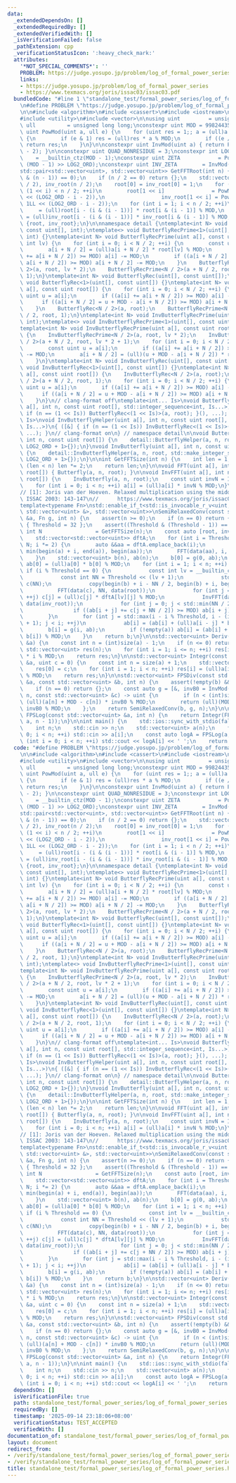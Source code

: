 ```yaml
---
data:
  _extendedDependsOn: []
  _extendedRequiredBy: []
  _extendedVerifiedWith: []
  _isVerificationFailed: false
  _pathExtension: cpp
  _verificationStatusIcon: ':heavy_check_mark:'
  attributes:
    '*NOT_SPECIAL_COMMENTS*': ''
    PROBLEM: https://judge.yosupo.jp/problem/log_of_formal_power_series
    links:
    - https://judge.yosupo.jp/problem/log_of_formal_power_series
    - https://www.texmacs.org/joris/issac03/issac03.pdf
  bundledCode: "#line 1 \"standalone_test/formal_power_series/log_of_formal_power_series.hoeven_divide_and_conquer_binary.test.cpp\"\
    \n#define PROBLEM \"https://judge.yosupo.jp/problem/log_of_formal_power_series\"\
    \n\n#include <algorithm>\n#include <cassert>\n#include <iostream>\n#include <type_traits>\n\
    #include <utility>\n#include <vector>\n\nusing uint         = unsigned;\nusing\
    \ ull          = unsigned long long;\nconstexpr uint MOD = 998244353;\n\nconstexpr\
    \ uint PowMod(uint a, ull e) {\n    for (uint res = 1;; a = (ull)a * a % MOD)\
    \ {\n        if (e & 1) res = (ull)res * a % MOD;\n        if ((e /= 2) == 0)\
    \ return res;\n    }\n}\n\nconstexpr uint InvMod(uint a) { return PowMod(a, MOD\
    \ - 2); }\n\nconstexpr uint QUAD_NONRESIDUE = 3;\nconstexpr int LOG2_ORD     \
    \    = __builtin_ctz(MOD - 1);\nconstexpr uint ZETA            = PowMod(QUAD_NONRESIDUE,\
    \ (MOD - 1) >> LOG2_ORD);\nconstexpr uint INV_ZETA        = InvMod(ZETA);\n\n\
    std::pair<std::vector<uint>, std::vector<uint>> GetFFTRoot(int n) {\n    assert((n\
    \ & (n - 1)) == 0);\n    if (n / 2 == 0) return {};\n    std::vector<uint> root(n\
    \ / 2), inv_root(n / 2);\n    root[0] = inv_root[0] = 1;\n    for (int i = 0;\
    \ (1 << i) < n / 2; ++i)\n        root[1 << i]               = PowMod(ZETA, 1LL\
    \ << (LOG2_ORD - i - 2)),\n                  inv_root[1 << i] = PowMod(INV_ZETA,\
    \ 1LL << (LOG2_ORD - i - 2));\n    for (int i = 1; i < n / 2; ++i)\n        root[i]\
    \     = (ull)root[i - (i & (i - 1))] * root[i & (i - 1)] % MOD,\n        inv_root[i]\
    \ = (ull)inv_root[i - (i & (i - 1))] * inv_root[i & (i - 1)] % MOD;\n    return\
    \ {root, inv_root};\n}\n\nnamespace detail {\ntemplate<int N> void ButterflyRecPrime(uint[],\
    \ const uint[], int);\ntemplate<> void ButterflyRecPrime<1>(uint[], const uint[],\
    \ int) {}\ntemplate<int N> void ButterflyRecPrime(uint a[], const uint root[],\
    \ int lv) {\n    for (int i = 0; i < N / 2; ++i) {\n        const uint u = a[i];\n\
    \        a[i + N / 2] = (ull)a[i + N / 2] * root[lv] % MOD;\n        if ((a[i]\
    \ += a[i + N / 2]) >= MOD) a[i] -= MOD;\n        if ((a[i + N / 2] = u + MOD -\
    \ a[i + N / 2]) >= MOD) a[i + N / 2] -= MOD;\n    }\n    ButterflyRecPrime<N /\
    \ 2>(a, root, lv * 2);\n    ButterflyRecPrime<N / 2>(a + N / 2, root, lv * 2 +\
    \ 1);\n}\ntemplate<int N> void ButterflyRec(uint[], const uint[]);\ntemplate<>\
    \ void ButterflyRec<1>(uint[], const uint[]) {}\ntemplate<int N> void ButterflyRec(uint\
    \ a[], const uint root[]) {\n    for (int i = 0; i < N / 2; ++i) {\n        const\
    \ uint u = a[i];\n        if ((a[i] += a[i + N / 2]) >= MOD) a[i] -= MOD;\n  \
    \      if ((a[i + N / 2] = u + MOD - a[i + N / 2]) >= MOD) a[i + N / 2] -= MOD;\n\
    \    }\n    ButterflyRec<N / 2>(a, root);\n    ButterflyRecPrime<N / 2>(a + N\
    \ / 2, root, 1);\n}\ntemplate<int N> void InvButterflyRecPrime(uint[], const uint[],\
    \ int);\ntemplate<> void InvButterflyRecPrime<1>(uint[], const uint[], int) {}\n\
    template<int N> void InvButterflyRecPrime(uint a[], const uint root[], int lv)\
    \ {\n    InvButterflyRecPrime<N / 2>(a, root, lv * 2);\n    InvButterflyRecPrime<N\
    \ / 2>(a + N / 2, root, lv * 2 + 1);\n    for (int i = 0; i < N / 2; ++i) {\n\
    \        const uint u = a[i];\n        if ((a[i] += a[i + N / 2]) >= MOD) a[i]\
    \ -= MOD;\n        a[i + N / 2] = (ull)(u + MOD - a[i + N / 2]) * root[lv] % MOD;\n\
    \    }\n}\ntemplate<int N> void InvButterflyRec(uint[], const uint[]);\ntemplate<>\
    \ void InvButterflyRec<1>(uint[], const uint[]) {}\ntemplate<int N> void InvButterflyRec(uint\
    \ a[], const uint root[]) {\n    InvButterflyRec<N / 2>(a, root);\n    InvButterflyRecPrime<N\
    \ / 2>(a + N / 2, root, 1);\n    for (int i = 0; i < N / 2; ++i) {\n        const\
    \ uint u = a[i];\n        if ((a[i] += a[i + N / 2]) >= MOD) a[i] -= MOD;\n  \
    \      if ((a[i + N / 2] = u + MOD - a[i + N / 2]) >= MOD) a[i + N / 2] -= MOD;\n\
    \    }\n}\n// clang-format off\ntemplate<int... Is>\nvoid ButterflyHelper(uint\
    \ a[], int n, const uint root[], std::integer_sequence<int, Is...>)\n{ ([&] {\
    \ if (n == (1 << Is)) ButterflyRec<(1 << Is)>(a, root); }(), ...); }\ntemplate<int...\
    \ Is>\nvoid InvButterflyHelper(uint a[], int n, const uint root[], std::integer_sequence<int,\
    \ Is...>)\n{ ([&] { if (n == (1 << Is)) InvButterflyRec<(1 << Is)>(a, root); }(),\
    \ ...); }\n// clang-format on\n} // namespace detail\n\nvoid Butterfly(uint a[],\
    \ int n, const uint root[]) {\n    detail::ButterflyHelper(a, n, root, std::make_integer_sequence<int,\
    \ LOG2_ORD + 1>{});\n}\nvoid InvButterfly(uint a[], int n, const uint root[])\
    \ {\n    detail::InvButterflyHelper(a, n, root, std::make_integer_sequence<int,\
    \ LOG2_ORD + 1>{});\n}\n\nint GetFFTSize(int n) {\n    int len = 1;\n    while\
    \ (len < n) len *= 2;\n    return len;\n}\n\nvoid FFT(uint a[], int n, const uint\
    \ root[]) { Butterfly(a, n, root); }\n\nvoid InvFFT(uint a[], int n, const uint\
    \ root[]) {\n    InvButterfly(a, n, root);\n    const uint invN = InvMod(n);\n\
    \    for (int i = 0; i < n; ++i) a[i] = (ull)a[i] * invN % MOD;\n}\n\n// see:\n\
    // [1]: Joris van der Hoeven. Relaxed multiplication using the middle product.\
    \ ISSAC 2003: 143-147\n//      https://www.texmacs.org/joris/issac03/issac03.pdf\n\
    template<typename Fn>\nstd::enable_if_t<std::is_invocable_r_v<uint, Fn, int, const\
    \ std::vector<uint> &>, std::vector<uint>>\nSemiRelaxedConv(const std::vector<uint>\
    \ &a, Fn g, int n) {\n    assert(n >= 0);\n    if (n == 0) return {};\n    enum\
    \ { Threshold = 32 };\n    assert((Threshold & (Threshold - 1)) == 0);\n    const\
    \ int N                 = GetFFTSize(n);\n    const auto [root, inv_root] = GetFFTRoot(N);\n\
    \    std::vector<std::vector<uint>> dftA;\n    for (int i = Threshold * 2; i <=\
    \ N; i *= 2) {\n        auto &&aa = dftA.emplace_back(i);\n        copy(begin(a),\
    \ min(begin(a) + i, end(a)), begin(aa));\n        FFT(data(aa), i, data(root));\n\
    \    }\n    std::vector<uint> b(n), ab(n);\n    b[0] = g(0, ab);\n    if (!empty(a))\
    \ ab[0] = (ull)a[0] * b[0] % MOD;\n    for (int i = 1; i < n; ++i) {\n       \
    \ if (i % Threshold == 0) {\n            const int lv = __builtin_ctz(i / Threshold);\n\
    \            const int NN = Threshold << (lv + 1);\n            std::vector<uint>\
    \ c(NN);\n            copy(begin(b) + i - NN / 2, begin(b) + i, begin(c));\n \
    \           FFT(data(c), NN, data(root));\n            for (int j = 0; j < NN;\
    \ ++j) c[j] = (ull)c[j] * dftA[lv][j] % MOD;\n            InvFFT(data(c), NN,\
    \ data(inv_root));\n            for (int j = 0; j < std::min(NN / 2, n - i); ++j)\n\
    \                if ((ab[i + j] += c[j + NN / 2]) >= MOD) ab[i + j] -= MOD;\n\
    \        }\n        for (int j = std::max(i - i % Threshold, i - (int)size(a)\
    \ + 1); j < i; ++j)\n            ab[i] = (ab[i] + (ull)a[i - j] * b[j]) % MOD;\n\
    \        b[i] = g(i, ab);\n        if (!empty(a)) ab[i] = (ab[i] + (ull)a[0] *\
    \ b[i]) % MOD;\n    }\n    return b;\n}\n\nstd::vector<uint> Deriv(const std::vector<uint>\
    \ &a) {\n    const int n = (int)size(a) - 1;\n    if (n <= 0) return {};\n   \
    \ std::vector<uint> res(n);\n    for (int i = 1; i <= n; ++i) res[i - 1] = (ull)a[i]\
    \ * i % MOD;\n    return res;\n}\n\nstd::vector<uint> Integr(const std::vector<uint>\
    \ &a, uint c = 0) {\n    const int n = size(a) + 1;\n    std::vector<uint> res(n);\n\
    \    res[0] = c;\n    for (int i = 1; i < n; ++i) res[i] = (ull)a[i - 1] * InvMod(i)\
    \ % MOD;\n    return res;\n}\n\nstd::vector<uint> FPSDiv(const std::vector<uint>\
    \ &a, const std::vector<uint> &b, int n) {\n    assert(!empty(b) && b[0] != 0);\n\
    \    if (n == 0) return {};\n    const auto g = [&, invB0 = InvMod(b[0])](int\
    \ n, const std::vector<uint> &c) -> uint {\n        if (n < (int)size(a)) return\
    \ (ull)(a[n] + MOD - c[n]) * invB0 % MOD;\n        return (ull)(MOD - c[n]) *\
    \ invB0 % MOD;\n    };\n    return SemiRelaxedConv(b, g, n);\n}\n\nstd::vector<uint>\
    \ FPSLog(const std::vector<uint> &a, int n) {\n    return Integr(FPSDiv(Deriv(a),\
    \ a, n - 1));\n}\n\nint main() {\n    std::ios::sync_with_stdio(false);\n    std::cin.tie(nullptr);\n\
    \    int n;\n    std::cin >> n;\n    std::vector<uint> a(n);\n    for (int i =\
    \ 0; i < n; ++i) std::cin >> a[i];\n    const auto logA = FPSLog(a, n);\n    for\
    \ (int i = 0; i < n; ++i) std::cout << logA[i] << ' ';\n    return 0;\n}\n"
  code: "#define PROBLEM \"https://judge.yosupo.jp/problem/log_of_formal_power_series\"\
    \n\n#include <algorithm>\n#include <cassert>\n#include <iostream>\n#include <type_traits>\n\
    #include <utility>\n#include <vector>\n\nusing uint         = unsigned;\nusing\
    \ ull          = unsigned long long;\nconstexpr uint MOD = 998244353;\n\nconstexpr\
    \ uint PowMod(uint a, ull e) {\n    for (uint res = 1;; a = (ull)a * a % MOD)\
    \ {\n        if (e & 1) res = (ull)res * a % MOD;\n        if ((e /= 2) == 0)\
    \ return res;\n    }\n}\n\nconstexpr uint InvMod(uint a) { return PowMod(a, MOD\
    \ - 2); }\n\nconstexpr uint QUAD_NONRESIDUE = 3;\nconstexpr int LOG2_ORD     \
    \    = __builtin_ctz(MOD - 1);\nconstexpr uint ZETA            = PowMod(QUAD_NONRESIDUE,\
    \ (MOD - 1) >> LOG2_ORD);\nconstexpr uint INV_ZETA        = InvMod(ZETA);\n\n\
    std::pair<std::vector<uint>, std::vector<uint>> GetFFTRoot(int n) {\n    assert((n\
    \ & (n - 1)) == 0);\n    if (n / 2 == 0) return {};\n    std::vector<uint> root(n\
    \ / 2), inv_root(n / 2);\n    root[0] = inv_root[0] = 1;\n    for (int i = 0;\
    \ (1 << i) < n / 2; ++i)\n        root[1 << i]               = PowMod(ZETA, 1LL\
    \ << (LOG2_ORD - i - 2)),\n                  inv_root[1 << i] = PowMod(INV_ZETA,\
    \ 1LL << (LOG2_ORD - i - 2));\n    for (int i = 1; i < n / 2; ++i)\n        root[i]\
    \     = (ull)root[i - (i & (i - 1))] * root[i & (i - 1)] % MOD,\n        inv_root[i]\
    \ = (ull)inv_root[i - (i & (i - 1))] * inv_root[i & (i - 1)] % MOD;\n    return\
    \ {root, inv_root};\n}\n\nnamespace detail {\ntemplate<int N> void ButterflyRecPrime(uint[],\
    \ const uint[], int);\ntemplate<> void ButterflyRecPrime<1>(uint[], const uint[],\
    \ int) {}\ntemplate<int N> void ButterflyRecPrime(uint a[], const uint root[],\
    \ int lv) {\n    for (int i = 0; i < N / 2; ++i) {\n        const uint u = a[i];\n\
    \        a[i + N / 2] = (ull)a[i + N / 2] * root[lv] % MOD;\n        if ((a[i]\
    \ += a[i + N / 2]) >= MOD) a[i] -= MOD;\n        if ((a[i + N / 2] = u + MOD -\
    \ a[i + N / 2]) >= MOD) a[i + N / 2] -= MOD;\n    }\n    ButterflyRecPrime<N /\
    \ 2>(a, root, lv * 2);\n    ButterflyRecPrime<N / 2>(a + N / 2, root, lv * 2 +\
    \ 1);\n}\ntemplate<int N> void ButterflyRec(uint[], const uint[]);\ntemplate<>\
    \ void ButterflyRec<1>(uint[], const uint[]) {}\ntemplate<int N> void ButterflyRec(uint\
    \ a[], const uint root[]) {\n    for (int i = 0; i < N / 2; ++i) {\n        const\
    \ uint u = a[i];\n        if ((a[i] += a[i + N / 2]) >= MOD) a[i] -= MOD;\n  \
    \      if ((a[i + N / 2] = u + MOD - a[i + N / 2]) >= MOD) a[i + N / 2] -= MOD;\n\
    \    }\n    ButterflyRec<N / 2>(a, root);\n    ButterflyRecPrime<N / 2>(a + N\
    \ / 2, root, 1);\n}\ntemplate<int N> void InvButterflyRecPrime(uint[], const uint[],\
    \ int);\ntemplate<> void InvButterflyRecPrime<1>(uint[], const uint[], int) {}\n\
    template<int N> void InvButterflyRecPrime(uint a[], const uint root[], int lv)\
    \ {\n    InvButterflyRecPrime<N / 2>(a, root, lv * 2);\n    InvButterflyRecPrime<N\
    \ / 2>(a + N / 2, root, lv * 2 + 1);\n    for (int i = 0; i < N / 2; ++i) {\n\
    \        const uint u = a[i];\n        if ((a[i] += a[i + N / 2]) >= MOD) a[i]\
    \ -= MOD;\n        a[i + N / 2] = (ull)(u + MOD - a[i + N / 2]) * root[lv] % MOD;\n\
    \    }\n}\ntemplate<int N> void InvButterflyRec(uint[], const uint[]);\ntemplate<>\
    \ void InvButterflyRec<1>(uint[], const uint[]) {}\ntemplate<int N> void InvButterflyRec(uint\
    \ a[], const uint root[]) {\n    InvButterflyRec<N / 2>(a, root);\n    InvButterflyRecPrime<N\
    \ / 2>(a + N / 2, root, 1);\n    for (int i = 0; i < N / 2; ++i) {\n        const\
    \ uint u = a[i];\n        if ((a[i] += a[i + N / 2]) >= MOD) a[i] -= MOD;\n  \
    \      if ((a[i + N / 2] = u + MOD - a[i + N / 2]) >= MOD) a[i + N / 2] -= MOD;\n\
    \    }\n}\n// clang-format off\ntemplate<int... Is>\nvoid ButterflyHelper(uint\
    \ a[], int n, const uint root[], std::integer_sequence<int, Is...>)\n{ ([&] {\
    \ if (n == (1 << Is)) ButterflyRec<(1 << Is)>(a, root); }(), ...); }\ntemplate<int...\
    \ Is>\nvoid InvButterflyHelper(uint a[], int n, const uint root[], std::integer_sequence<int,\
    \ Is...>)\n{ ([&] { if (n == (1 << Is)) InvButterflyRec<(1 << Is)>(a, root); }(),\
    \ ...); }\n// clang-format on\n} // namespace detail\n\nvoid Butterfly(uint a[],\
    \ int n, const uint root[]) {\n    detail::ButterflyHelper(a, n, root, std::make_integer_sequence<int,\
    \ LOG2_ORD + 1>{});\n}\nvoid InvButterfly(uint a[], int n, const uint root[])\
    \ {\n    detail::InvButterflyHelper(a, n, root, std::make_integer_sequence<int,\
    \ LOG2_ORD + 1>{});\n}\n\nint GetFFTSize(int n) {\n    int len = 1;\n    while\
    \ (len < n) len *= 2;\n    return len;\n}\n\nvoid FFT(uint a[], int n, const uint\
    \ root[]) { Butterfly(a, n, root); }\n\nvoid InvFFT(uint a[], int n, const uint\
    \ root[]) {\n    InvButterfly(a, n, root);\n    const uint invN = InvMod(n);\n\
    \    for (int i = 0; i < n; ++i) a[i] = (ull)a[i] * invN % MOD;\n}\n\n// see:\n\
    // [1]: Joris van der Hoeven. Relaxed multiplication using the middle product.\
    \ ISSAC 2003: 143-147\n//      https://www.texmacs.org/joris/issac03/issac03.pdf\n\
    template<typename Fn>\nstd::enable_if_t<std::is_invocable_r_v<uint, Fn, int, const\
    \ std::vector<uint> &>, std::vector<uint>>\nSemiRelaxedConv(const std::vector<uint>\
    \ &a, Fn g, int n) {\n    assert(n >= 0);\n    if (n == 0) return {};\n    enum\
    \ { Threshold = 32 };\n    assert((Threshold & (Threshold - 1)) == 0);\n    const\
    \ int N                 = GetFFTSize(n);\n    const auto [root, inv_root] = GetFFTRoot(N);\n\
    \    std::vector<std::vector<uint>> dftA;\n    for (int i = Threshold * 2; i <=\
    \ N; i *= 2) {\n        auto &&aa = dftA.emplace_back(i);\n        copy(begin(a),\
    \ min(begin(a) + i, end(a)), begin(aa));\n        FFT(data(aa), i, data(root));\n\
    \    }\n    std::vector<uint> b(n), ab(n);\n    b[0] = g(0, ab);\n    if (!empty(a))\
    \ ab[0] = (ull)a[0] * b[0] % MOD;\n    for (int i = 1; i < n; ++i) {\n       \
    \ if (i % Threshold == 0) {\n            const int lv = __builtin_ctz(i / Threshold);\n\
    \            const int NN = Threshold << (lv + 1);\n            std::vector<uint>\
    \ c(NN);\n            copy(begin(b) + i - NN / 2, begin(b) + i, begin(c));\n \
    \           FFT(data(c), NN, data(root));\n            for (int j = 0; j < NN;\
    \ ++j) c[j] = (ull)c[j] * dftA[lv][j] % MOD;\n            InvFFT(data(c), NN,\
    \ data(inv_root));\n            for (int j = 0; j < std::min(NN / 2, n - i); ++j)\n\
    \                if ((ab[i + j] += c[j + NN / 2]) >= MOD) ab[i + j] -= MOD;\n\
    \        }\n        for (int j = std::max(i - i % Threshold, i - (int)size(a)\
    \ + 1); j < i; ++j)\n            ab[i] = (ab[i] + (ull)a[i - j] * b[j]) % MOD;\n\
    \        b[i] = g(i, ab);\n        if (!empty(a)) ab[i] = (ab[i] + (ull)a[0] *\
    \ b[i]) % MOD;\n    }\n    return b;\n}\n\nstd::vector<uint> Deriv(const std::vector<uint>\
    \ &a) {\n    const int n = (int)size(a) - 1;\n    if (n <= 0) return {};\n   \
    \ std::vector<uint> res(n);\n    for (int i = 1; i <= n; ++i) res[i - 1] = (ull)a[i]\
    \ * i % MOD;\n    return res;\n}\n\nstd::vector<uint> Integr(const std::vector<uint>\
    \ &a, uint c = 0) {\n    const int n = size(a) + 1;\n    std::vector<uint> res(n);\n\
    \    res[0] = c;\n    for (int i = 1; i < n; ++i) res[i] = (ull)a[i - 1] * InvMod(i)\
    \ % MOD;\n    return res;\n}\n\nstd::vector<uint> FPSDiv(const std::vector<uint>\
    \ &a, const std::vector<uint> &b, int n) {\n    assert(!empty(b) && b[0] != 0);\n\
    \    if (n == 0) return {};\n    const auto g = [&, invB0 = InvMod(b[0])](int\
    \ n, const std::vector<uint> &c) -> uint {\n        if (n < (int)size(a)) return\
    \ (ull)(a[n] + MOD - c[n]) * invB0 % MOD;\n        return (ull)(MOD - c[n]) *\
    \ invB0 % MOD;\n    };\n    return SemiRelaxedConv(b, g, n);\n}\n\nstd::vector<uint>\
    \ FPSLog(const std::vector<uint> &a, int n) {\n    return Integr(FPSDiv(Deriv(a),\
    \ a, n - 1));\n}\n\nint main() {\n    std::ios::sync_with_stdio(false);\n    std::cin.tie(nullptr);\n\
    \    int n;\n    std::cin >> n;\n    std::vector<uint> a(n);\n    for (int i =\
    \ 0; i < n; ++i) std::cin >> a[i];\n    const auto logA = FPSLog(a, n);\n    for\
    \ (int i = 0; i < n; ++i) std::cout << logA[i] << ' ';\n    return 0;\n}\n"
  dependsOn: []
  isVerificationFile: true
  path: standalone_test/formal_power_series/log_of_formal_power_series.hoeven_divide_and_conquer_binary.test.cpp
  requiredBy: []
  timestamp: '2025-09-14 23:18:06+08:00'
  verificationStatus: TEST_ACCEPTED
  verifiedWith: []
documentation_of: standalone_test/formal_power_series/log_of_formal_power_series.hoeven_divide_and_conquer_binary.test.cpp
layout: document
redirect_from:
- /verify/standalone_test/formal_power_series/log_of_formal_power_series.hoeven_divide_and_conquer_binary.test.cpp
- /verify/standalone_test/formal_power_series/log_of_formal_power_series.hoeven_divide_and_conquer_binary.test.cpp.html
title: standalone_test/formal_power_series/log_of_formal_power_series.hoeven_divide_and_conquer_binary.test.cpp
---
```


